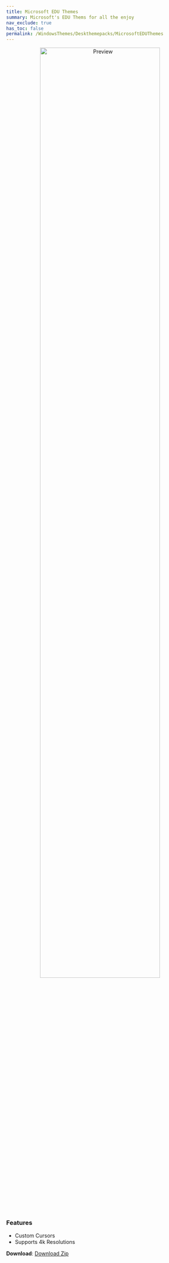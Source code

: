 ```yaml
---
title: Microsoft EDU Themes
summary: Microsoft's EDU Thems for all the enjoy
nav_exclude: true
has_toc: false
permalink: /WindowsThemes/Deskthemepacks/MicrosoftEDUThemes
---
```


<div align="center">
    <img src="https://gitlab.com/the-back-room/deskthemepacks/sfw/edu-themes/-/raw/main/Extras/Preview.bmp" alt="Preview" width="80%" />
</div>

### Features

- Custom Cursors
- Supports 4k Resolutions

**Download**: [Download Zip](https://gitlab.com/the-back-room/deskthemepacks/sfw/edu-themes/-/archive/main/edu-themes-main.zip)